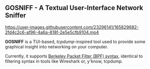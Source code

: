 ## GOSNIFF - A Textual User-Interface Network Sniffer



https://user-images.githubusercontent.com/23296141/165829682-2fd4c2c6-af96-4a6a-818f-2e5e5cfb9104.mp4



**GOSNIFF** is a TUI-based, *tcpdump*-inspired tool used to provide some graphical insight into networking on your computer. 

Currently, it supports
[Berkeley Packet Filter (BPF) syntax](https://biot.com/capstats/bpf.html), identical to filtering syntax in tools like Wireshark or, y'know, tcpdump.

